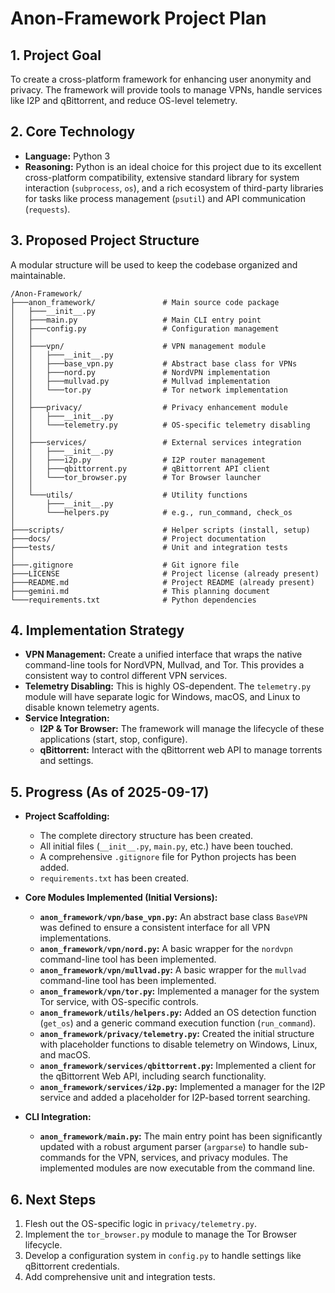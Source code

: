 # Anon-Framework Project Plan

## 1. Project Goal

To create a cross-platform framework for enhancing user anonymity and privacy. The framework will provide tools to manage VPNs, handle services like I2P and qBittorrent, and reduce OS-level telemetry.

## 2. Core Technology

- **Language:** Python 3
- **Reasoning:** Python is an ideal choice for this project due to its excellent cross-platform compatibility, extensive standard library for system interaction (`subprocess`, `os`), and a rich ecosystem of third-party libraries for tasks like process management (`psutil`) and API communication (`requests`).

## 3. Proposed Project Structure

A modular structure will be used to keep the codebase organized and maintainable.

```
/Anon-Framework/
├───anon_framework/               # Main source code package
│   ├───__init__.py
│   ├───main.py                   # Main CLI entry point
│   ├───config.py                 # Configuration management
│   │
│   ├───vpn/                      # VPN management module
│   │   ├───__init__.py
│   │   ├───base_vpn.py           # Abstract base class for VPNs
│   │   ├───nord.py               # NordVPN implementation
│   │   ├───mullvad.py            # Mullvad implementation
│   │   └───tor.py                # Tor network implementation
│   │
│   ├───privacy/                  # Privacy enhancement module
│   │   ├───__init__.py
│   │   └───telemetry.py          # OS-specific telemetry disabling
│   │
│   ├───services/                 # External services integration
│   │   ├───__init__.py
│   │   ├───i2p.py                # I2P router management
│   │   ├───qbittorrent.py        # qBittorrent API client
│   │   └───tor_browser.py        # Tor Browser launcher
│   │
│   └───utils/                    # Utility functions
│       ├───__init__.py
│       └───helpers.py            # e.g., run_command, check_os
│
├───scripts/                      # Helper scripts (install, setup)
├───docs/                         # Project documentation
├───tests/                        # Unit and integration tests
│
├───.gitignore                    # Git ignore file
├───LICENSE                       # Project license (already present)
├───README.md                     # Project README (already present)
├───gemini.md                     # This planning document
└───requirements.txt              # Python dependencies
```

## 4. Implementation Strategy

- **VPN Management:** Create a unified interface that wraps the native command-line tools for NordVPN, Mullvad, and Tor. This provides a consistent way to control different VPN services.
- **Telemetry Disabling:** This is highly OS-dependent. The `telemetry.py` module will have separate logic for Windows, macOS, and Linux to disable known telemetry agents.
- **Service Integration:**
    - **I2P & Tor Browser:** The framework will manage the lifecycle of these applications (start, stop, configure).
    - **qBittorrent:** Interact with the qBittorrent web API to manage torrents and settings.

## 5. Progress (As of 2025-09-17)

- **Project Scaffolding:**
    - The complete directory structure has been created.
    - All initial files (`__init__.py`, `main.py`, etc.) have been touched.
    - A comprehensive `.gitignore` file for Python projects has been added.
    - `requirements.txt` has been created.

- **Core Modules Implemented (Initial Versions):**
    - **`anon_framework/vpn/base_vpn.py`:** An abstract base class `BaseVPN` was defined to ensure a consistent interface for all VPN implementations.
    - **`anon_framework/vpn/nord.py`:** A basic wrapper for the `nordvpn` command-line tool has been implemented.
    - **`anon_framework/vpn/mullvad.py`:** A basic wrapper for the `mullvad` command-line tool has been implemented.
    - **`anon_framework/vpn/tor.py`:** Implemented a manager for the system Tor service, with OS-specific controls.
    - **`anon_framework/utils/helpers.py`:** Added an OS detection function (`get_os`) and a generic command execution function (`run_command`).
    - **`anon_framework/privacy/telemetry.py`:** Created the initial structure with placeholder functions to disable telemetry on Windows, Linux, and macOS.
    - **`anon_framework/services/qbittorrent.py`:** Implemented a client for the qBittorrent Web API, including search functionality.
    - **`anon_framework/services/i2p.py`:** Implemented a manager for the I2P service and added a placeholder for I2P-based torrent searching.

- **CLI Integration:**
    - **`anon_framework/main.py`:** The main entry point has been significantly updated with a robust argument parser (`argparse`) to handle sub-commands for the VPN, services, and privacy modules. The implemented modules are now executable from the command line.

## 6. Next Steps

1.  Flesh out the OS-specific logic in `privacy/telemetry.py`.
2.  Implement the `tor_browser.py` module to manage the Tor Browser lifecycle.
3.  Develop a configuration system in `config.py` to handle settings like qBittorrent credentials.
4.  Add comprehensive unit and integration tests.
